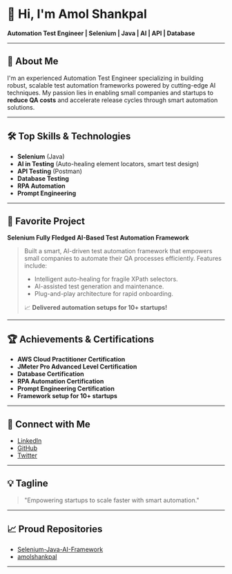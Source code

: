 # 👋 Hi, I'm Amol Shankpal

**Automation Test Engineer | Selenium | Java | AI | API | Database**

---

## 🚀 About Me
I'm an experienced Automation Test Engineer specializing in building robust, scalable test automation frameworks powered by cutting-edge AI techniques. My passion lies in enabling small companies and startups to **reduce QA costs** and accelerate release cycles through smart automation solutions.

---

## 🛠️ Top Skills & Technologies
- **Selenium** (Java)
- **AI in Testing** (Auto-healing element locators, smart test design)
- **API Testing** (Postman)
- **Database Testing**
- **RPA Automation**
- **Prompt Engineering**

---

## 🌟 Favorite Project
**Selenium Fully Fledged AI-Based Test Automation Framework**

> Built a smart, AI-driven test automation framework that empowers small companies to automate their QA processes efficiently. Features include:
>
> - Intelligent auto-healing for fragile XPath selectors.
> - AI-assisted test generation and maintenance.
> - Plug-and-play architecture for rapid onboarding.
>
> 📈 **Delivered automation setups for 10+ startups!**

---

## 🏆 Achievements & Certifications
- **AWS Cloud Practitioner Certification**
- **JMeter Pro Advanced Level Certification**
- **Database Certification**
- **RPA Automation Certification**
- **Prompt Engineering Certification**
- **Framework setup for 10+ startups**

---

## 🔗 Connect with Me

- [LinkedIn](https://www.linkedin.com/in/amolshankpal77/)
- [GitHub](https://github.com/amolshankpal77)
- [Twitter](https://twitter.com/amolshankpal77)

---

## 💡 Tagline

> "Empowering startups to scale faster with smart automation."

---

## 📈 Proud Repositories

- [Selenium-Java-AI-Framework](https://github.com/amolshankpal77/Selenium-Java-AI-Framework)
- [amolshankpal](https://github.com/amolshankpal77/amolshankpal)

---
